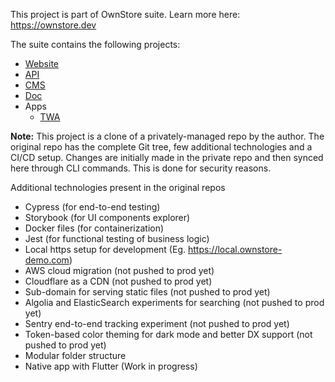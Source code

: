 This project is part of OwnStore suite. Learn more here: https://ownstore.dev

The suite contains the following projects:
- [Website](https://github.com/OwnStoreOrg/ownstore-website)
- [API](https://github.com/OwnStoreOrg/ownstore-api)
- [CMS](https://github.com/OwnStoreOrg/ownstore-cms)
- [Doc](https://github.com/OwnStoreOrg/ownstore-doc)
- Apps
  - [TWA](https://github.com/OwnStoreOrg/ownstore-app-twa)

**Note:** This project is a clone of a privately-managed repo by the author. The original repo has the complete Git tree, few additional technologies and a CI/CD setup. Changes are initially made in the private repo and then synced here through CLI commands. This is done for security reasons. 

Additional technologies present in the original repos
- Cypress (for end-to-end testing)
- Storybook (for UI components explorer)
- Docker files (for containerization)
- Jest (for functional testing of business logic)
- Local https setup for development (Eg. https://local.ownstore-demo.com) 
- AWS cloud migration (not pushed to prod yet)
- Cloudflare as a CDN (not pushed to prod yet)
- Sub-domain for serving static files (not pushed to prod yet)
- Algolia and ElasticSearch experiments for searching (not pushed to prod yet)
- Sentry end-to-end tracking experiment (not pushed to prod yet)
- Token-based color theming for dark mode and better DX support (not pushed to prod yet)
- Modular folder structure
- Native app with Flutter (Work in progress)
